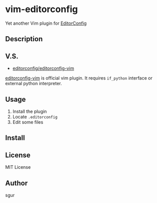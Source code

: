 vim-editorconfig
================

Yet another Vim plugin for [EditorConfig](http://editorconfig.org)

Description
-----------

V.S.
----

- [editorconfig/editorconfig-vim](https://github.com/editorconfig/editorconfig-vim)

[editorconfig-vim](https://github.com/editorconfig/editorconfig-vim) is official vim plugin.
It requires `if_python` interface or external python interpreter.

Usage
-----

 1. Install the plugin
 2. Locate `.editorconfig`
 3. Edit some files

Install
-------

License
-------

MIT License

Author
------

sgur

